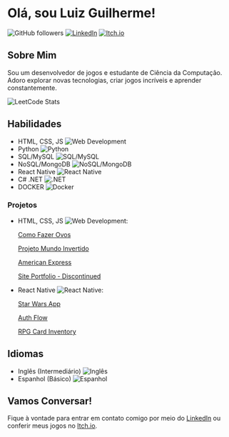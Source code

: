 # Olá, sou Luiz Guilherme!

![GitHub followers](https://img.shields.io/github/followers/Luizgi?label=Seguir&style=social)
[![LinkedIn](https://img.shields.io/badge/LinkedIn-Connect-blue)](https://www.linkedin.com/in/luiz-guilherme-de-souza-gon%C3%A7alves-aa3374160/)
[![Itch.io](https://img.shields.io/badge/Itch.io-Game%20Dev-green)](https://luizgi.itch.io/)


## Sobre Mim
Sou um desenvolvedor de jogos e estudante de Ciência da Computação.
Adoro explorar novas tecnologias, criar jogos incríveis e aprender constantemente.



![LeetCode Stats](https://leetcard.jacoblin.cool/sogoleXoX?theme=dark&font=Prompt)

  
## Habilidades
- HTML, CSS, JS ![Web Development](https://img.shields.io/badge/Web%20Development-Básico-lightgrey)
- Python ![Python](https://img.shields.io/badge/Python-Básico-lightgrey)
- SQL/MySQL ![SQL/MySQL](https://img.shields.io/badge/SQL/MySQL-Básico-lightgrey)
- NoSQL/MongoDB ![NoSQL/MongoDB](https://img.shields.io/badge/NoSQL/MongoDB-Básico-lightgrey)
- React Native ![React Native](https://img.shields.io/badge/ReactNative-Básico-lightgrey)
- C# .NET ![.NET](https://img.shields.io/badge/.NET-Básico-lightgrey)
- DOCKER ![Docker](https://img.shields.io/badge/.Docker-Básico-lightgrey)

### Projetos
- HTML, CSS, JS ![Web Development](https://img.shields.io/badge/Web%20Development-Básico-Green):

  [Como Fazer Ovos](https://github.com/Luizgi/How-to-Make-Eggs)

  [Projeto Mundo Invertido](https://github.com/Luizgi/Worlds-Turned-Upside-Down)

  [American Express](https://github.com/Luizgi/American-Express/settings)

  [Site Portfolio - Discontinued](https://github.com/Luizgi/Portfolio)
  
- React Native ![React Native](https://img.shields.io/badge/ReactNative-Básico-Green):

  [Star Wars App](https://github.com/Luizgi/Star-Wars-App)

  [Auth Flow](https://github.com/Luizgi/React-Native-Auth-Flow)

  [RPG Card Inventory](https://github.com/Luizgi/RPG-Card-Inventory)
  
## Idiomas
- Inglês (Intermediário) ![Inglês](https://img.shields.io/badge/Inglês-Intermediário-blue)
- Espanhol (Básico) ![Espanhol](https://img.shields.io/badge/Espanhol-Básico-blue)

## Vamos Conversar!
Fique à vontade para entrar em contato comigo por meio do [LinkedIn](https://www.linkedin.com/in/luiz-guilherme-de-souza-gon%C3%A7alves-aa3374160/) ou conferir meus jogos no [Itch.io](https://notsogamedev.itch.io/).
